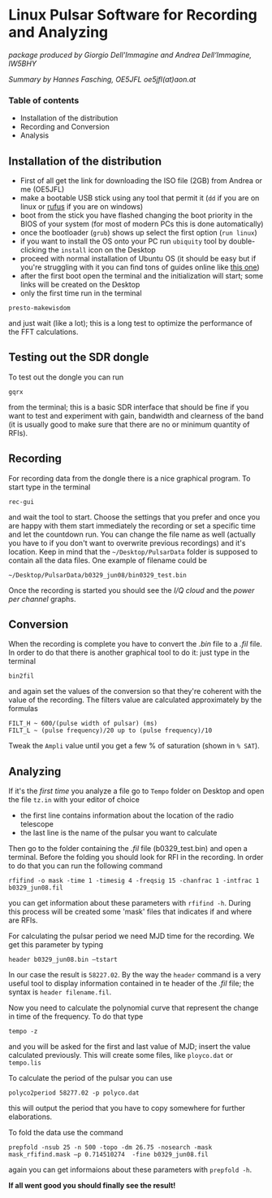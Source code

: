 # Linux Pulsar Software for Recording and Analyzing
_package produced by Giorgio Dell'Immagine and Andrea Dell‘Immagine, IW5BHY_

_Summary by Hannes Fasching, OE5JFL oe5jfl(at)aon.at_

### Table of contents
* Installation of the distribution
* Recording and Conversion
* Analysis

## Installation of the distribution
* First of all get the link for downloading the ISO file (2GB) from Andrea or me (OE5JFL)
* make a bootable USB stick using any tool that permit it (`dd` if you are on linux or [rufus](https://rufus.akeo.ie/) if you are on windows)
* boot from the stick you have flashed changing the boot priority in the BIOS of your system (for most of modern PCs this is done automatically)
* once the bootloader (`grub`) shows up select the first option (`run linux`)
* if you want to install the OS onto your PC run `ubiquity` tool by double-clicking the `install` icon on the Desktop
* proceed with normal installation of Ubuntu OS (it should be easy but if you're struggling with it you can find tons of guides online like [this one](https://www.zdnet.com/article/ubuntu-15-10-a-walk-through-the-ubiquity-installer/))
* after the first boot open the terminal and the initialization will start; some links will be created on the Desktop
* only the first time run in the terminal
```
presto-makewisdom
```
and just wait (like a lot); this is a long test to optimize the performance of the FFT calculations.

## Testing out the SDR dongle
To test out the dongle you can run
```
gqrx
```
from the terminal; this is a basic SDR interface that should be fine if you want to test and experiment with gain, bandwidth and clearness of the band (it is usually good to make sure that there are no or minimum quantity of RFIs).

## Recording
For recording data from the dongle there is a nice graphical program. To start type in the terminal
```
rec-gui
```
and wait the tool to start. Choose the settings that you prefer and once you are happy with them start immediately the recording or set a specific time and let the countdown run. You can change the file name as well (actually you have to if you don't want to overwrite previous recordings) and it's location. Keep in mind that the `~/Desktop/PulsarData` folder is supposed to contain all the data files.
One example of filename could be
```
~/Desktop/PulsarData/b0329_jun08/bin0329_test.bin
```
Once the recording is started you should see the _I/Q cloud_ and the _power per channel_ graphs.

## Conversion
When the recording is complete you have to convert the _.bin_ file to a _.fil_ file. In order to do that there is another graphical tool to do it: just type in the terminal
```
bin2fil
```
and again set the values of the conversion so that they're coherent with the value of the recording. The filters value are calculated approximately by the formulas
```
FILT_H ~ 600/(pulse width of pulsar) (ms)
FILT_L ~ (pulse frequency)/20 up to (pulse frequency)/10
```
Tweak the `Ampli` value until you get a few % of saturation (shown in `% SAT`).

## Analyzing
If it's the _first time_ you analyze a file go to `Tempo` folder on Desktop and open the file `tz.in` with your editor of choice
* the first line contains information about the location of the radio telescope
* the last line is the name of the pulsar you want to calculate

Then go to the folder containing the _.fil_ file (b0329_test.bin) and open a terminal. Before the folding you should look for RFI in the recording. In order to do that you can run the following command
```
rfifind -o mask -time 1 -timesig 4 -freqsig 15 -chanfrac 1 -intfrac 1 b0329_jun08.fil
```
you can get information about these parameters with `rfifind -h`. During this process will be created some 'mask' files that indicates if and where are RFIs.

For calculating the pulsar period we need MJD time for the recording. We get this parameter by typing
```
header b0329_jun08.bin –tstart
```
In our case the result is `58227.02`. By the way the `header` command is a very useful tool to display information contained in te header of the _.fil_ file; the syntax is `header filename.fil`.

Now you need to calculate the polynomial curve that represent the change in time of the frequency. To do that type
```
tempo -z
```
and you will be asked for the first and last value of MJD; insert the value calculated previously. This will create some files, like `ployco.dat` or `tempo.lis`

To calculate the period of the pulsar you can use
```
polyco2period 58277.02 -p polyco.dat
```
this will output the period that you have to copy somewhere for further elaborations.

To fold the data use the command
```
prepfold -nsub 25 -n 500 -topo -dm 26.75 -nosearch -mask mask_rfifind.mask –p 0.714510274  -fine b0329_jun08.fil
```
again you can get informaions about these parameters with `prepfold -h`.

__If all went good you should finally see the result!__
